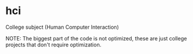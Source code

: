 # hci
College subject (Human Computer Interaction)

NOTE: The biggest part of the code is not optimized, these are just college projects that don't require optimization.
